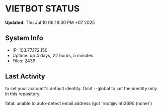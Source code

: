 # VIETBOT STATUS
**Updated**: Thu Jul 10 06:18:30 PM +07 2025

## System Info
- IP: 103.77.172.150
- Uptime: up 4 days, 22 hours, 5 minutes
- Files: 2439

## Last Activity

to set your account's default identity.
Omit --global to set the identity only in this repository.

fatal: unable to auto-detect email address (got 'root@vinh3690.(none)')
